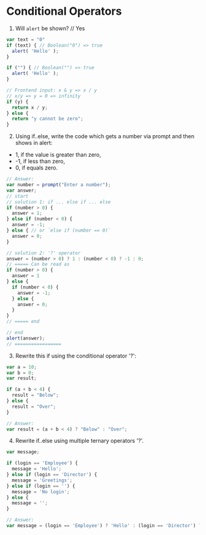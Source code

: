 # Conditional Operators

1. Will `alert` be shown? // Yes
``` JavaScript
var text = "0"
if (text) { // Boolean("0") => true
  alert( 'Hello' );
}

if ("") { // Boolean("") => true
  alert( 'Hello' );
}

// Frontend input: x & y => x / y
// x/y => y = 0 => infinity
if (y) {
  return x / y;
} else {
  return "y cannot be zero";
}
```

2. Using if..else, write the code which gets a number via prompt and then shows in alert:

- 1, if the value is greater than zero,
- -1, if less than zero,
- 0, if equals zero.


``` JavaScript
// Answer:
var number = prompt("Enter a number");
var answer;
// start
// solution 1: if ... else if ... else
if (number > 0) {
  answer = 1;
} else if (number < 0) {
  answer = -1;
} else { // or `else if (number == 0)`
  answer = 0;
}

// solution 2: '?' operator
answer = (number > 0) ? 1 : (number < 0) ? -1 : 0;
// ===== Can be read as 
if (number > 0) {
  answer = 1
} else {
  if (number < 0) {
    answer = -1;
  } else {
    answer = 0;
  }
}
// ===== end

// end
alert(answer);
// =================
```

3. Rewrite this if using the conditional operator '?':
``` JavaScript
var a = 10;
var b = 0;
var result;

if (a + b < 4) {
  result = "Below";
} else {
  result = "Over";
}

// Answer:
var result = (a + b < 4) ? "Below" : "Over";
```

4. Rewrite if..else using multiple ternary operators '?'.
``` JavaScript
var message;

if (login == 'Employee') {
  message = 'Hello';
} else if (login == 'Director') {
  message = 'Greetings';
} else if (login == '') {
  message = 'No login';
} else {
  message = '';
}

// Answer: 
var message = (login == 'Employee') ? 'Hello' : (login == 'Director') ? 'Greetings' : (login == '') ? 'No login' : '';
```